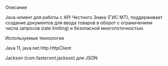 Описание

Java-клиент для работы с API Честного Знака (ГИС МТ), поддерживает создание документов для ввода товаров в оборот с ограничением числа запросов (rate limiting) и безопасной многопоточностью.

Используемые технологии

Java 11, java.net.http.HttpClient

Jackson (com.fasterxml.jackson) для JSON
